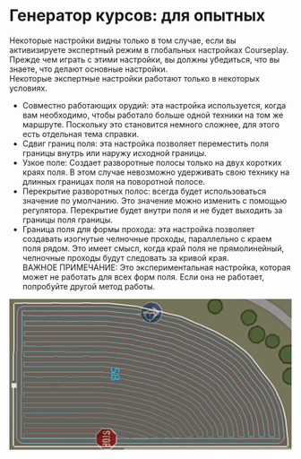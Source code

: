 # Генератор курсов: для опытных

  
Некоторые настройки видны только в том случае, если вы активизируете экспертный режим в глобальных настройках Courseplay.  
Прежде чем играть с этими настройки, вы должны убедиться, что вы знаете, что делают основные настройки.  
Некоторые экспертные настройки работают только в некоторых условиях.  
  
- Совместно работающих орудий: эта настройка используется, когда вам необходимо, чтобы работало больше одной техники на том же маршруте. Поскольку это становится немного сложнее, для этого есть отдельная тема справки.  
- Сдвиг границ поля: эта настройка позволяет переместить поля границы внутрь или наружу исходной границы.  
- Узкое поле: Создает разворотные полосы только на двух коротких краях поля. В этом случае невозможно удерживать свою технику на длинных границах поля на поворотной полосе.  
- Перекрытие разворотных полос: всегда будет использоваться значение по умолчанию. Это значение можно изменить с помощью регулятора. Перекрытие будет внутри поля и не будет выходить за границы поля границы.  
- Граница поля для формы прохода: эта настройка позволяет создавать изогнутые челночные проходы, параллельно с краем поля рядом. Это имеет смысл, когда край поля не прямолинейный, челночные проходы будут следовать за кривой края.  
ВАЖНОЕ ПРИМЕЧАНИЕ: Это экспериментальная настройка, которая может не работать для всех форм поля. Если она не работает, попробуйте другой метод работы.  


![Image](../assets/images/baseedge_0_0_1020_545.png)

